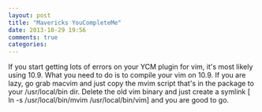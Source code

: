 ```yaml
---
layout: post
title: "Mavericks YouCompleteMe"
date: 2013-10-29 19:56
comments: true
categories: 
---
```


If you start getting lots of errors on your YCM plugin for vim, it's most likely
using 10.9. What you need to do is to compile your vim on 10.9. If you are lazy,
go grab macvim and just copy the mvim script that's in the package to your
/usr/local/bin dir. Delete the old vim binary and just create a symlink [ ln -s
/usr/local/bin/mvim /usr/local/bin/vim] and you are good to go.
